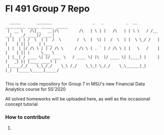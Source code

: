 # FI 491 Group 7 Repo
```   
  _____       _______                  _   _          _  __     _________ _____ _____  _____ 
 |  __ \   /\|__   __|/\         /\   | \ | |   /\   | | \ \   / /__   __|_   _/ ____|/ ____|
 | |  | | /  \  | |  /  \       /  \  |  \| |  /  \  | |  \ \_/ /   | |    | || |    | (___  
 | |  | |/ /\ \ | | / /\ \     / /\ \ | . ` | / /\ \ | |   \   /    | |    | || |     \___ \ 
 | |__| / ____ \| |/ ____ \   / ____ \| |\  |/ ____ \| |____| |     | |   _| || |____ ____) |
 |_____/_/    \_\_/_/    \_\ /_/    \_\_| \_/_/    \_\______|_|     |_|  |_____\_____|_____/ 
                                                                                             
```
                                                                      
This is the code repository for Group 7 in MSU's new Financial Data Analytics course for SS'2020

All solved homeworks will be uploaded here, as well as the occasional concept tutorial

### How to contribute

1. 

